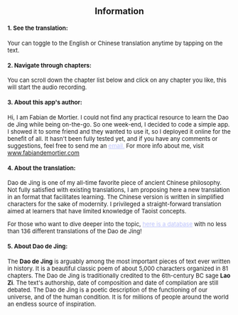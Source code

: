 <font size=2>

<h2 style="text-align:center">
Information
</h2>

#### 1. See the translation:

Your can toggle to the English or Chinese translation anytime by tapping on the text.

#### 2. Navigate through chapters:

You can scroll down the chapter list below and click on any chapter you like, this will start the audio recording.

#### 3. About this app's author:

Hi, I am Fabian de Mortier. I could not find any practical resource to learn the Dao de Jing while being on-the-go. So one week-end, I decided to code a simple app. I showed it to some friend and they wanted to use it, so I deployed it online for the benefit of all. It hasn't been fully tested yet, and if you have any comments or suggestions, feel free to send me an <a href="mailto:info@fabiandemortier.com" style="color:#bbc2fc">email.</a> For more info about me, visit <a href="https://www.fabiandemortier.com" style="color:#bbc2fc">www.fabiandemortier.com</a>

#### 4. About the translation:

Dao de Jing is one of my all-time favorite piece of ancient Chinese philosophy. Not fully satisfied with existing translations, I am proposing here a new translation in an format that facilitates learning. The Chinese version is written in simplified characters for the sake of modernity. I privileged a straight-forward translation aimed at learners that have limited knowledge of Taoist concepts.

For those who want to dive deeper into the topic, <a href="https://terebess.hu/english/tao/_index.html" style="color:#bbc2fc">here is a database</a> with no less than 136 different translations of the Dao de Jing!

#### 5. About Dao de Jing:

The <b>Dao de Jing</b> is arguably among the most important pieces of text ever written in history. It is a beautiful classic poem of about 5,000 characters organized in 81 chapters. The Dao de Jing is traditionally credited to the 6th-century BC sage <b>Lao Zi</b>. The text's authorship, date of composition and date of compilation are still debated. The Dao de Jing is a poetic description of the functioning of our universe, and of the human condition. It is for millions of people around the world an endless source of inspiration.

</font>
</p>
